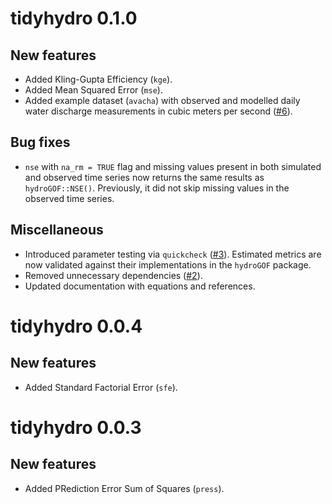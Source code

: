 # tidyhydro 0.1.0

## New features
* Added Kling-Gupta Efficiency (`kge`).
* Added Mean Squared Error (`mse`).
* Added example dataset (`avacha`) with observed and modelled daily water discharge measurements in cubic meters per second ([#6](https://github.com/atsyplenkov/tidyhydro/issues/6)).

## Bug fixes
* `nse` with `na_rm = TRUE` flag and missing values present in both simulated and observed time series now returns the same results as `hydroGOF::NSE()`. Previously, it did not skip missing values in the observed time series.

## Miscellaneous
* Introduced parameter testing via `quickcheck` ([#3](https://github.com/atsyplenkov/tidyhydro/issues/3)). Estimated metrics are now validated against their implementations in the `hydroGOF` package.
* Removed unnecessary dependencies ([#2](https://github.com/atsyplenkov/tidyhydro/issues/2)).
* Updated documentation with equations and references.

# tidyhydro 0.0.4
## New features
* Added Standard Factorial Error (`sfe`).

# tidyhydro 0.0.3
## New features
* Added PRediction Error Sum of Squares (`press`).